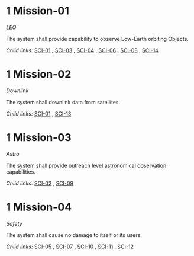1 Mission-01 
============

*LEO*

The system shall provide capability to observe Low-Earth orbiting
Objects.

*Child links:*   [SCI-01](L2.markdown#1-sci-01-) ,  [SCI-03](L2.markdown#1-sci-03-) ,
  [SCI-04](L2.markdown#1-sci-04-) ,  [SCI-06](L2.markdown#1-sci-06-) ,
  [SCI-08](L2.markdown#1-sci-08-) ,  [SCI-14](L2.markdown#1-sci-14-) 

1 Mission-02 
============

*Downlink*

The system shall downlink data from satellites.

*Child links:*   [SCI-01](L2.markdown#1-sci-01-) ,  [SCI-13](L2.markdown#1-sci-13-) 

1 Mission-03 
============

*Astro*

The system shall provide outreach level astronomical observation
capabilities.

*Child links:*   [SCI-02](L2.markdown#1-sci-02-) ,  [SCI-09](L2.markdown#1-sci-09-) 

1 Mission-04 
============

*Safety*

The system shall cause no damage to itself or its users.

*Child links:*   [SCI-05](L2.markdown#1-sci-05-) ,  [SCI-07](L2.markdown#1-sci-07-) ,
  [SCI-10](L2.markdown#1-sci-10-) ,  [SCI-11](L2.markdown#1-sci-11-) ,
  [SCI-12](L2.markdown#1-sci-12-) 
